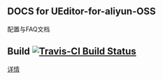 
## DOCS for UEditor-for-aliyun-OSS

配置与FAQ文档

## Build [![Travis-CI Build Status](https://travis-ci.org/docs-xiexianbin/UEditor-for-aliyun-OSS-doc.svg?branch=gh-pages)](https://travis-ci.org/docs-xiexianbin/UEditor-for-aliyun-OSS-doc)

[详情](http://docs.xiexianbin.cn/UEditor-for-aliyun-OSS-doc)
